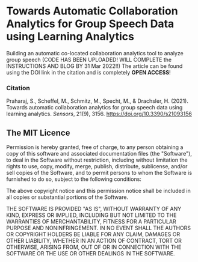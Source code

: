 # Towards Automatic Collaboration Analytics for Group Speech Data using Learning Analytics
Building an automatic co-located collaboration analytics tool to analyze group speech (CODE HAS BEEN UPLOADED! WILL COMPLETE the INSTRUCTIONS AND BLOG BY 31 Mar 2022!!)
The article can be found using the DOI link in the citation and is completely **OPEN ACCESS**!

### Citation
Praharaj, S., Scheffel, M., Schmitz, M., Specht, M., & Drachsler, H. (2021). Towards automatic collaboration analytics for group speech data using learning analytics. *Sensors*, 21(9), 3156. https://doi.org/10.3390/s21093156

## The MIT Licence

Permission is hereby granted, free of charge, to any person obtaining a copy of this software and associated documentation files (the "Software"), to deal in the Software without restriction, including without limitation the rights to use, copy, modify, merge, publish, distribute, sublicense, and/or sell copies of the Software, and to permit persons to whom the Software is furnished to do so, subject to the following conditions:

The above copyright notice and this permission notice shall be included in all copies or substantial portions of the Software.

THE SOFTWARE IS PROVIDED "AS IS", WITHOUT WARRANTY OF ANY KIND, EXPRESS OR IMPLIED, INCLUDING BUT NOT LIMITED TO THE WARRANTIES OF MERCHANTABILITY, FITNESS FOR A PARTICULAR PURPOSE AND NONINFRINGEMENT. IN NO EVENT SHALL THE AUTHORS OR COPYRIGHT HOLDERS BE LIABLE FOR ANY CLAIM, DAMAGES OR OTHER LIABILITY, WHETHER IN AN ACTION OF CONTRACT, TORT OR OTHERWISE, ARISING FROM, OUT OF OR IN CONNECTION WITH THE SOFTWARE OR THE USE OR OTHER DEALINGS IN THE SOFTWARE.

